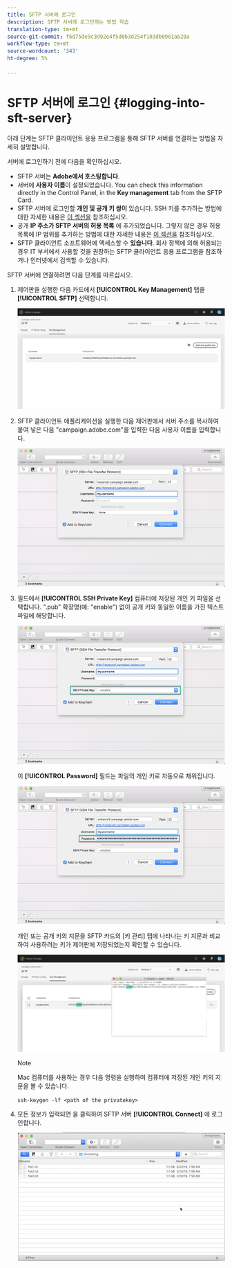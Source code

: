 ```yaml
---
title: SFTP 서버에 로그인
description: SFTP 서버에 로그인하는 방법 학습
translation-type: tm+mt
source-git-commit: f6d75de9c3d92e4f5d0b3d254f103db0901ab20a
workflow-type: tm+mt
source-wordcount: '343'
ht-degree: 5%

---
```



# SFTP 서버에 로그인 {#logging-into-sft-server}

아래 단계는 SFTP 클라이언트 응용 프로그램을 통해 SFTP 서버를 연결하는 방법을 자세히 설명합니다.

서버에 로그인하기 전에 다음을 확인하십시오.

* SFTP 서버는 **Adobe에서 호스팅합니다**.
* 서버에 **사용자 이름**&#x200B;이 설정되었습니다. You can check this information directly in the Control Panel, in the **Key management** tab from the SFTP Card.
* SFTP 서버에 로그인할 **개인 및 공개 키 쌍이** 있습니다. SSH 키를 추가하는 방법에 대한 자세한 내용은 [이 섹션을](../../sftp/using/key-management.md) 참조하십시오.
* 공개 **IP 주소가 SFTP 서버의 허용 목록** 에 추가되었습니다. 그렇지 않은 경우 허용 목록에 IP 범위를 추가하는 방법에 대한 자세한 내용은 [이 섹션을](../../sftp/using/ip-range-allow-listing.md) 참조하십시오.
* SFTP 클라이언트 소프트웨어에 액세스할 수 **있습니다**. 회사 정책에 의해 허용되는 경우 IT 부서에서 사용할 것을 권장하는 SFTP 클라이언트 응용 프로그램을 참조하거나 인터넷에서 검색할 수 있습니다.

SFTP 서버에 연결하려면 다음 단계를 따르십시오.

1. 제어판을 실행한 다음 카드에서 **[!UICONTROL Key Management]** 탭을 **[!UICONTROL SFTP]** 선택합니다.

   ![](assets/sftp_card.png)

1. SFTP 클라이언트 애플리케이션을 실행한 다음 제어판에서 서버 주소를 복사하여 붙여 넣은 다음 &quot;campaign.adobe.com&quot;을 입력한 다음 사용자 이름을 입력합니다.

   ![](assets/do-not-localize/connect1.png)

1. 필드에서 **[!UICONTROL SSH Private Key]** 컴퓨터에 저장된 개인 키 파일을 선택합니다. &quot;.pub&quot; 확장명(예: &quot;enable&quot;) 없이 공개 키와 동일한 이름을 가진 텍스트 파일에 해당합니다.

   ![](assets/do-not-localize/connect2.png)

   이 **[!UICONTROL Password]** 필드는 파일의 개인 키로 자동으로 채워집니다.

   ![](assets/do-not-localize/connect3.png)

   개인 또는 공개 키의 지문을 SFTP 카드의 [키 관리] 탭에 나타나는 키 지문과 비교하여 사용하려는 키가 제어판에 저장되었는지 확인할 수 있습니다.

   ![](assets/fingerprint_compare.png)

   >[!NOTE]
   >
   >Mac 컴퓨터를 사용하는 경우 다음 명령을 실행하여 컴퓨터에 저장된 개인 키의 지문을 볼 수 있습니다.
   >
   >`ssh-keygen -lf <path of the privatekey>`

1. 모든 정보가 입력되면 을 클릭하여 SFTP 서버 **[!UICONTROL Connect]** 에 로그인합니다.

   ![](assets/do-not-localize/sftpconnected.png)
